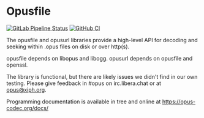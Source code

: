 # Opusfile

[![GitLab Pipeline Status](https://gitlab.xiph.org/xiph/opusfile/badges/master/pipeline.svg)](https://gitlab.xiph.org/xiph/opusfile/commits/master)
[![GitHub CI](https://github.com/xiph/opusfile/actions/workflows/build.yml/badge.svg)](https://github.com/xiph/opusfile/actions/workflows/build.yml)

The opusfile and opusurl libraries provide a high-level API for
decoding and seeking within .opus files on disk or over http(s).

opusfile depends on libopus and libogg.
opusurl depends on opusfile and openssl.

The library is functional, but there are likely issues
we didn't find in our own testing. Please give feedback
in #opus on irc.libera.chat or at opus@xiph.org.

Programming documentation is available in tree and online at
https://opus-codec.org/docs/
